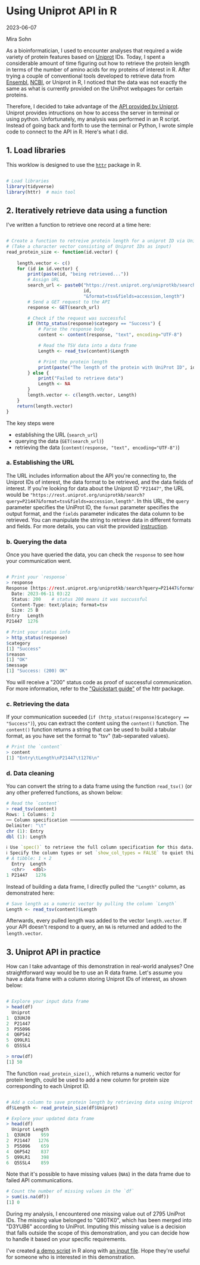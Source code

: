 Using Uniprot API in R
======================

2023-06-07

Mira Sohn

As a bioinformatician, I used to encounter analyses that required a wide variety of protein features based on [Uniprot](https://www.uniprot.org/) IDs. Today, I spent a considerable amount of time figuring out how to retrieve the protein length in terms of the number of amino acids for my proteins of interest in R. After trying a couple of conventional tools developed to retrieve data from [Ensembl](https://useast.ensembl.org/index.html), [NCBI](https://www.ncbi.nlm.nih.gov/), or Uniprot in R, I noticed that the data was not exactly the same as what is currently provided on the UniProt webpages for certain proteins. 

Therefore, I decided to take advantage of the [API provided by Uniprot](https://www.uniprot.org/help/api). Uniprot provides intructions on how to access the server in terminal or using python. Unfortunately, my analysis was performed in an R script. Instead of going back and forth to use the terminal or Python, I wrote simple code to connect to the API in R. Here's what I did.

## 1. Load libraries

This worklow is designed to use the [`httr`](https://httr.r-lib.org/index.html) package in R.

```r

# Load libraries
library(tidyverse)
library(httr)  # main tool

```

## 2. Iteratively retrieve data using a function

I've written a function to retrieve one record at a time here:

```r

# Create a function to retreive protein length for a uniprot ID via Uniprot API
# (Take a character vector consisting of Uniprot IDs as input)
read_protein_size <- function(id.vector) { 
    
    length.vector <- c()
    for (id in id.vector) {
        print(paste(id, "being retrieved..."))
        # Assign URL
        search_url <- paste0("https://rest.uniprot.org/uniprotkb/search?query=",
                             id,
                             "&format=tsv&fields=accession,length")
        # Send a GET request to the API
        response <- GET(search_url)

        # Check if the request was successful
        if (http_status(response)$category == "Success") {
            # Parse the response body
            content <- content(response, "text", encoding="UTF-8")

            # Read the TSV data into a data frame
            Length <- read_tsv(content)$Length

            # Print the protein length
            print(paste("The length of the protein with UniProt ID", id, "is", Length, "amino acids."))
        } else {
            print("Failed to retrieve data")
            Length <- NA
        }
        length.vector <- c(length.vector, Length)
    }
    return(length.vector)
}

```

The key steps were

- establishing the URL (`search_url`)
- querying the data (`GET(search_url)`)
- retrieving the data (`content(response, "text", encoding="UTF-8")`)

### a. Establishing the URL

The URL includes information about the API you're connecting to, the Uniprot IDs of interest, the data format to be retrieved, and the data fields of interest. If you're looking for data about the Uniprot ID `"P21447"`, the URL would be `"https://rest.uniprot.org/uniprotkb/search?query=P21447&format=tsv&fields=accession,length"`. In this URL, the `query` parameter specifies the UniProt ID, the `format` parameter specifies the output format, and the `fields` parameter indicates the data column to be retrieved. You can manipulate the string to retrieve data in different formats and fields. For more details, you can visit the provided [instruction](https://www.uniprot.org/help/api_queries).

### b. Querying the data

Once you have queried the data, you can check the `response` to see how your communication went.

```r

# Print your `response`
> response
Response [https://rest.uniprot.org/uniprotkb/search?query=P21447&format=tsv&fields=accession,length]
  Date: 2023-06-11 03:22
  Status: 200    # status 200 means it was succussful
  Content-Type: text/plain; format=tsv
  Size: 25 B
Entry   Length
P21447  1276

# Print your status info
> http_status(response)
$category
[1] "Success"
$reason
[1] "OK"
$message
[1] "Success: (200) OK"

```


You will receive a "200" status code as proof of successful communication. For more information, refer to the ["Quickstart guide"](https://cran.r-project.org/web/packages/httr/vignettes/quickstart.html) of the httr package.

### c. Retrieving the data

If your communication suceeded (`if (http_status(response)$category == "Success")`), you can extract the content using the `content()` function. The `content()` function returns a string that can be used to build a tabular format, as you have set the format to "tsv" (tab-separated values).

```r
# Print the `content`
> content
[1] "Entry\tLength\nP21447\t1276\n"
```

### d. Data cleaning

You can convert the string to a data frame using the function `read_tsv()` (or any other preferred functions, as shown below:

```r
# Read the `content`
> read_tsv(content)
Rows: 1 Columns: 2
── Column specification ───────────────────────────────────────────────────────────────────────────────────────────────
Delimiter: "\t"
chr (1): Entry
dbl (1): Length

ℹ Use `spec()` to retrieve the full column specification for this data.
ℹ Specify the column types or set `show_col_types = FALSE` to quiet this message.
# A tibble: 1 × 2
  Entry  Length
  <chr>   <dbl>
1 P21447   1276

```

Instead of building a data frame, I directly pulled the `"Length"` column, as demonstrated here:


```r
# Save length as a numeric vector by pulling the column `Length`
Length <- read_tsv(content)$Length
```

Afterwards, every pulled length was added to the vector `length.vector`. If your API doesn't respond to a query, an `NA` is returned and added to the `length.vector`.

## 3. Uniprot API in practice


How can I take advantage of this demonstration in real-world analyses? One straightforward way would be to use an R data frame. Let's assume you have a data frame with a column storing Uniprot IDs of interest, as shown below:

```r

# Explore your input data frame
> head(df)
  Uniprot
1  Q3UHJ0
2  P21447
3  P55096
4  Q6P542
5  Q99LR1
6  Q5SSL4

> nrow(df)
[1] 50

```

The function `read_protein_size()`, , which returns a numeric vector for protein length, could be used to add a new column for protein size corresponding to each Uniprot ID.

```r

# Add a column to save protein length by retrieving data using Uniprot API
df$Length <- read_protein_size(df$Uniprot)

# Explore your updated data frame
> head(df)
  Uniprot Length
1  Q3UHJ0    959
2  P21447   1276
3  P55096    659
4  Q6P542    837
5  Q99LR1    398
6  Q5SSL4    859
```

Note that it's possible to have missing values (`NA`s) in the data frame due to failed API communications.

```r
# Count the number of missing values in the `df`
> sum(is.na(df))
[1] 0
```

During my analysis, I encountered one missing value out of 2795 UniProt IDs. The missing value belonged to "Q80TK0", which has been merged into "D3YUB6" according to UniProt. Imputing this missing value is a decision that falls outside the scope of this demonstration, and you can decide how to handle it based on your specific requirements.

I've created [a demo script](https://github.com/Mira0507/uniprot_api/blob/main/api_demo.Rmd) in R along with [an input file](https://github.com/Mira0507/uniprot_api/blob/main/uniprot_input_demo.txt). Hope they're useful for someone who is interested in this demonstration.
